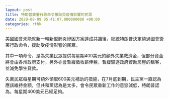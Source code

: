 ```yaml
---
layout: post
title: 特朗普簽署行政命令援助受疫情影響的民眾
date: 2020-08-09 05:41:07.000000000 +08:00
categories: rthk
---
```


美國國會未能就新一輪新型肺炎紓困方案達成共識後，總統特朗普決定繞過國會簽署行政命令，援助受疫情影響的民眾。

其中一項命令，是為失業民眾提供每星期400美元的額外失業救濟金，但部分資金將會由各州政府支付，另外亦會暫緩徵收薪俸稅，暫緩驅逐政府資助房屋的租客，並減免學生貸款。

失業民眾每星期可額外領取600美元補助的措施，在7月底到期，民主黨一直認為應該維持金額，但共和黨認為是太多，會令民眾重新工作的意慾減低，特朗普認為，每星期400美元已經足夠。
